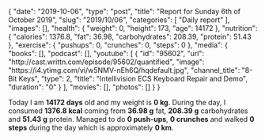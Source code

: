 {
    "date": "2019-10-06",
    "type": "post",
    "title": "Report for Sunday 6th of October 2019",
    "slug": "2019\/10\/06",
    "categories": [
        "Daily report"
    ],
    "images": [],
    "health": {
        "weight": 0,
        "height": 173,
        "age": 14172
    },
    "nutrition": {
        "calories": 1376.8,
        "fat": 36.98,
        "carbohydrates": 208.39,
        "protein": 51.43
    },
    "exercise": {
        "pushups": 0,
        "crunches": 0,
        "steps": 0
    },
    "media": {
        "books": [],
        "podcast": [],
        "youtube": [
            {
                "id": "95602",
                "url": "http:\/\/cast.writtn.com\/episode\/95602\/quantified",
                "image": "https:\/\/i4.ytimg.com\/vi\/w5NMV-nEh6Q\/hqdefault.jpg",
                "channel_title": "8-Bit Keys",
                "type": 2,
                "title": "Intellivision ECS Keyboard Repair and Demo",
                "duration": "0"
            }
        ],
        "movies": [],
        "photos": []
    }
}

Today I am <strong>14172 days</strong> old and my weight is <strong>0 kg</strong>. During the day, I consumed <strong>1376.8 kcal</strong> coming from <strong>36.98 g</strong> fat, <strong>208.39 g</strong> carbohydrates and <strong>51.43 g</strong> protein. Managed to do <strong>0 push-ups</strong>, <strong>0 crunches</strong> and walked <strong>0 steps</strong> during the day which is approximately <strong>0 km</strong>.